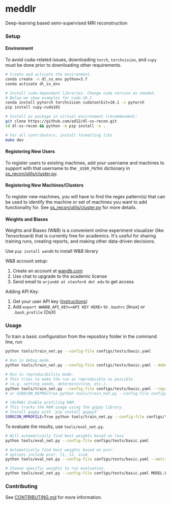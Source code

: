# meddlr
Deep-learning based semi-supervised MRI reconstruction


### Setup

#### Environment
To avoid cuda-related issues, downloading `torch`, `torchvision`, and `cupy`
must be done prior to downloading other requirements.

```bash
# Create and activate the environment.
conda create -n dl_ss_env python=3.7
conda activate dl_ss_env

# Install cuda-dependant libraries. Change cuda version as needed.
# Below we show examples for cuda-10.1
conda install pytorch torchvision cudatoolkit=10.1 -c pytorch
pip install cupy-cuda101

# Install as package in virtual environment (recommended):
git clone https://github.com/ad12/dl-ss-recon.git
cd dl-ss-recon && python -m pip install -e .

# For all contributors, install formatting libs
make dev
```

#### Registering New Users
To register users to existing machines, add your username and machines to support
with that username to the `_USER_PATHS` dictionary in
[ss_recon/utils/cluster.py](ss_recon/utils/cluster.py).

#### Registering New Machines/Clusters
To register new machines, you will have to find the regex pattern(s) that can be used to
identify the machine or set of machines you want to add functionality for. See
[ss_recon/utils/cluster.py](ss_recon/utils/cluster.py) for more details.

#### Weights and Biases
Weights and Biases (W&B) is a convenient online experiment visualizer (like Tensorboard) that is currently free for academics. It's useful for sharing training runs, creating reports, and making other data-driven decisions.

Use `pip install wandb` to install W&B library

W&B account setup:
1. Create an account at [wandb.com](wandb.com)
2. Use chat to upgrade to the academic license
3. Send email to `arjundd at stanford dot edu` to get access

Adding API Key:
1. Get your user API key ([instructions](https://docs.wandb.com/library/api))
2. Add `export WANDB_API_KEY=<API KEY HERE>` to `.bashrc` (linux) or `.bash_profile` (OsX)

### Usage
To train a basic configuration from the repository folder in the command line, run
```bash
python tools/train_net.py --config-file configs/tests/basic.yaml

# Run in debug mode.
python tools/train_net.py --config-file configs/tests/basic.yaml --debug

# Run in reproducibility mode.
# This tries to make the run as reproducible as possible
# (e.g. setting seeds, deterministism, etc.).
python tools/train_net.py --config-file configs/tests/basic.yaml --reproducible
# or SSRECON_REPRO=True python tools/train_net.py --config-file configs/tests/basic.yaml

# (ALPHA) Enable profiling RAM.
# This tracks the RAM usage using the guppy library.
# Install guppy with `pip install guppy3`
SSRECON_MPROFILE=True python tools/train_net.py --config-file configs/tests/basic.yaml
```

To evaluate the results, use `tools/eval_net.py`.
```bash
# Will automatically find best weights based on loss
python tools/eval_net.py --config-file configs/tests/basic.yaml

# Automatically find best weights based on psnr.
# options include psnr, l1, l2, ssim
python tools/eval_net.py --config-file configs/tests/basic.yaml --metric psnr

# Choose specific weights to run evaluation.
python tools/eval_net.py --config-file configs/tests/basic.yaml MODEL.WEIGHTS path/to/weights
```

### Contributing
See [CONTRIBUTING.md](CONTRIBUTING.md) for more information.
